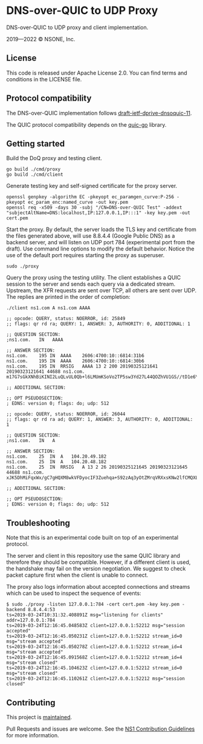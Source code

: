 # DNS-over-QUIC to UDP Proxy

DNS-over-QUIC to UDP proxy and client implementation.

2019—2022 © NSONE, Inc.

## License

This code is released under Apache License 2.0. You can find terms and
conditions in the LICENSE file.

## Protocol compatibility

The DNS-over-QUIC implementation follows
[draft-ietf-dprive-dnsoquic-11](https://datatracker.ietf.org/doc/draft-ietf-dprive-dnsoquic).

The QUIC protocol compatibility depends on the
[quic-go](https:///github.com/lucas-clemente/quic-go) library.

## Getting started

Build the DoQ proxy and testing client.

```
go build ./cmd/proxy
go build ./cmd/client
```

Generate testing key and self-signed certificate for the proxy server.

```
openssl genpkey -algorithm EC -pkeyopt ec_paramgen_curve:P-256 -pkeyopt ec_param_enc:named_curve -out key.pem
openssl req -x509 -days 30 -subj "/CN=DNS-over-QUIC Test" -addext "subjectAltName=DNS:localhost,IP:127.0.0.1,IP:::1" -key key.pem -out cert.pem
```

Start the proxy. By default, the server loads the TLS key and certificate from
the files generated above, will use 8.8.4.4 (Google Public DNS) as a backend
server, and will listen on UDP port 784 (experimental port from the draft). Use
command line options to modify the default behavior. Notice the use of the
default port requires starting the proxy as superuser.

```
sudo ./proxy
```

Query the proxy using the testing utility. The client establishes a QUIC
session to the server and sends each query via a dedicated stream. Upstream, the
XFR requests are sent over TCP, all others are sent over UDP. The replies are
printed in the order of completion:

```
./client ns1.com A ns1.com AAAA
```
```
;; opcode: QUERY, status: NOERROR, id: 25849
;; flags: qr rd ra; QUERY: 1, ANSWER: 3, AUTHORITY: 0, ADDITIONAL: 1

;; QUESTION SECTION:
;ns1.com.	IN	 AAAA

;; ANSWER SECTION:
ns1.com.	195	IN	AAAA	2606:4700:10::6814:31b6
ns1.com.	195	IN	AAAA	2606:4700:10::6814:30b6
ns1.com.	195	IN	RRSIG	AAAA 13 2 200 20190325121641 20190323121641 44688 ns1.com. m17G7sGkXNhBiKINI2LuQLvUL0Qb+l6LMUmKSoVo2TP5sw3Yd27L44QOZhVU1GS//tD1e6YVOVsMrW3arlk/bQ==

;; ADDITIONAL SECTION:

;; OPT PSEUDOSECTION:
; EDNS: version 0; flags: do; udp: 512

;; opcode: QUERY, status: NOERROR, id: 26044
;; flags: qr rd ra ad; QUERY: 1, ANSWER: 3, AUTHORITY: 0, ADDITIONAL: 1

;; QUESTION SECTION:
;ns1.com.	IN	 A

;; ANSWER SECTION:
ns1.com.	25	IN	A	104.20.49.182
ns1.com.	25	IN	A	104.20.48.182
ns1.com.	25	IN	RRSIG	A 13 2 26 20190325121645 20190323121645 44688 ns1.com. xJK5DhMiFqxWx/gC7gHQXM8wkVFDyocIF3Zuehqa+S92zAq3yOtZMrqVRXxsKNw2lfCMQXLHr7hVUDm5H4B5eA==

;; ADDITIONAL SECTION:

;; OPT PSEUDOSECTION:
; EDNS: version 0; flags: do; udp: 512
```

## Troubleshooting

Note that this is an experimental code built on top of an experimental protocol.

The server and client in this repository use the same QUIC library
and therefore they should be compatible. However, if a different client is
used, the handshake may fail on the version negotiation. We suggest to check
packet capture first when the client is unable to connect.

The proxy also logs information about accepted connections and streams which
can be used to inspect the sequence of events:

```
$ sudo ./proxy -listen 127.0.0.1:784 -cert cert.pem -key key.pem -backend 8.8.4.4:53
ts=2019-03-24T10:31:32.408891Z msg="listening for clients" addr=127.0.0.1:784
ts=2019-03-24T12:16:45.048583Z client=127.0.0.1:52212 msg="session accepted"
ts=2019-03-24T12:16:45.050231Z client=127.0.0.1:52212 stream_id=0 msg="stream accepted"
ts=2019-03-24T12:16:45.050278Z client=127.0.0.1:52212 stream_id=4 msg="stream accepted"
ts=2019-03-24T12:16:45.091568Z client=127.0.0.1:52212 stream_id=4 msg="stream closed"
ts=2019-03-24T12:16:45.104623Z client=127.0.0.1:52212 stream_id=0 msg="stream closed"
ts=2019-03-24T12:16:45.110261Z client=127.0.0.1:52212 msg="session closed"
```

## Contributing

This project is [maintained](https://github.com/ns1/community/blob/master/project_status/MAINTENANCE.md).

Pull Requests and issues are welcome. See the [NS1 Contribution Guidelines](https://github.com/ns1/community) for more information.
